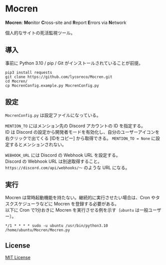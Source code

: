 
# Mocren

**Mocren**: **Mo**nitor **C**ross-site and **R**eport **E**rrors via **N**etwork

個人的なサイトの死活監視ツール。

## 導入

事前に Python 3.10 / pip / Git がインストールされていることが前提。

```Shell
pip3 install requests
git clone https://github.com/lycoreco/Mocren.git
cd Mocren/
cp MocrenConfig.example.py MocrenConfig.py
```

## 設定

`MocrenConfig.py` は設定ファイルになっている。

`MENTION_TO` にはメンション先の Discord アカウントの ID を指定する。  
ID は Discord の設定から開発者モードを有効化し、自分のユーザーアイコンを右クリックで出てくる [IDをコピー] から取得できる。
`MENTION_TO = None` に設定するとメンションされない。

`WEBHOOK_URL` には Discord の Webhook URL を設定する。  
Discord の Webhook URL は別途取得すること。`https://discord.com/api/webhooks/～` のような URL になる。

## 実行

Mocren は常時起動機能を持たない。継続的に実行させたい場合は、Cron やタスクスケジューラなどに Mocren を登録する必要がある。  
以下に Cron で1分おきに Mocren を実行させる例を示す（`ubuntu` は一般ユーザー）。

```
*/1 * * * * sudo -u ubuntu /usr/bin/python3.10 /home/ubuntu/Mocren/Mocren.py
```

## License

[MIT License](License.txt)
